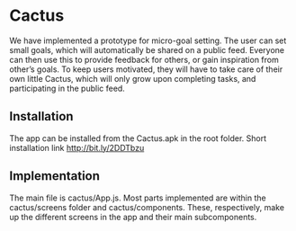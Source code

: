 # Cactus

We have implemented a prototype for micro-goal setting. The user can set small goals, which will automatically be shared on a public feed. Everyone can then use this to provide feedback for others, or gain inspiration from other’s goals. To keep users motivated, they will have to take care of their own little Cactus, which will only grow upon completing tasks, and participating in the public feed. 

## Installation
The app can be installed from the Cactus.apk in the root folder. Short installation link http://bit.ly/2DDTbzu

## Implementation
The main file is cactus/App.js. Most parts implemented are within the cactus/screens folder and cactus/components. These, respectively, make up the different screens in the app and their main subcomponents.

